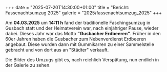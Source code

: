 +++
date = "2025-07-20T14:30:00+01:00"
title = "Bericht: Fassenachtsumzug 2025"
galerie = "2025/fassenachtsumzug_2025"
+++

Am **04.03.2025** um **14:11 h** fand der traditionelle Faschingsumzug in Gusbach statt und der Heimatverein war, nach einjähriger Pause, wieder dabei.
Dieses Jahr war das Motto **"Gusbacher Erdbeeren"**. Früher in den 60er Jahren haben die Gusbacher zum Nebenverdienst Erdbeeren angebaut.
Diese wurden dann mit Gummikarren zu einer Sammelstelle gebracht und von dort aus an "Städter" verkauft.  

Die Bilder des Umzugs gibt es, nach reichlich Verspätung, nun endlich in der Galerie zu sehen. 